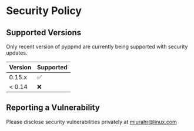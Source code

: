 # Security Policy

## Supported Versions

Only recent version of pyppmd are currently being supported with security updates.

| Version | Supported          |
| ------- | ------------------ |
| 0.15.x  | :white_check_mark: |
| < 0.14  | :x:                |

## Reporting a Vulnerability

Please disclose security vulnerabilities privately at miurahr@linux.com
